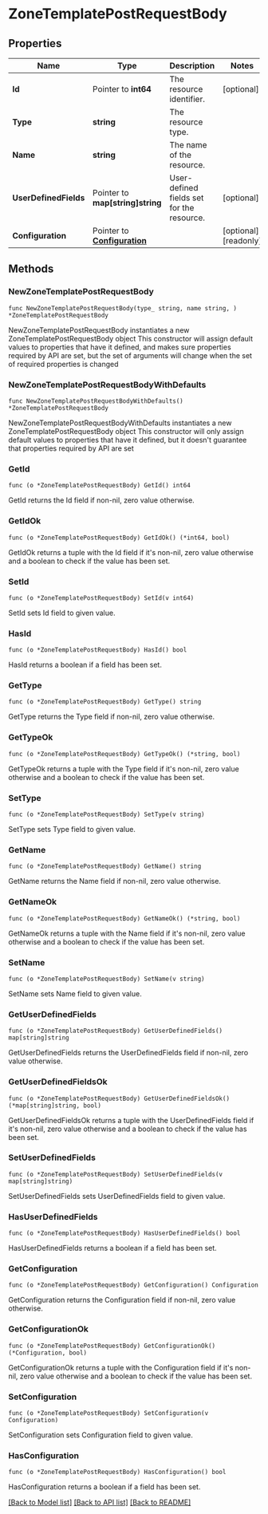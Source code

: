 # ZoneTemplatePostRequestBody

## Properties

Name | Type | Description | Notes
------------ | ------------- | ------------- | -------------
**Id** | Pointer to **int64** | The resource identifier. | [optional] 
**Type** | **string** | The resource type. | 
**Name** | **string** | The name of the resource. | 
**UserDefinedFields** | Pointer to **map[string]string** | User-defined fields set for the resource. | [optional] 
**Configuration** | Pointer to [**Configuration**](Configuration.md) |  | [optional] [readonly] 

## Methods

### NewZoneTemplatePostRequestBody

`func NewZoneTemplatePostRequestBody(type_ string, name string, ) *ZoneTemplatePostRequestBody`

NewZoneTemplatePostRequestBody instantiates a new ZoneTemplatePostRequestBody object
This constructor will assign default values to properties that have it defined,
and makes sure properties required by API are set, but the set of arguments
will change when the set of required properties is changed

### NewZoneTemplatePostRequestBodyWithDefaults

`func NewZoneTemplatePostRequestBodyWithDefaults() *ZoneTemplatePostRequestBody`

NewZoneTemplatePostRequestBodyWithDefaults instantiates a new ZoneTemplatePostRequestBody object
This constructor will only assign default values to properties that have it defined,
but it doesn't guarantee that properties required by API are set

### GetId

`func (o *ZoneTemplatePostRequestBody) GetId() int64`

GetId returns the Id field if non-nil, zero value otherwise.

### GetIdOk

`func (o *ZoneTemplatePostRequestBody) GetIdOk() (*int64, bool)`

GetIdOk returns a tuple with the Id field if it's non-nil, zero value otherwise
and a boolean to check if the value has been set.

### SetId

`func (o *ZoneTemplatePostRequestBody) SetId(v int64)`

SetId sets Id field to given value.

### HasId

`func (o *ZoneTemplatePostRequestBody) HasId() bool`

HasId returns a boolean if a field has been set.

### GetType

`func (o *ZoneTemplatePostRequestBody) GetType() string`

GetType returns the Type field if non-nil, zero value otherwise.

### GetTypeOk

`func (o *ZoneTemplatePostRequestBody) GetTypeOk() (*string, bool)`

GetTypeOk returns a tuple with the Type field if it's non-nil, zero value otherwise
and a boolean to check if the value has been set.

### SetType

`func (o *ZoneTemplatePostRequestBody) SetType(v string)`

SetType sets Type field to given value.


### GetName

`func (o *ZoneTemplatePostRequestBody) GetName() string`

GetName returns the Name field if non-nil, zero value otherwise.

### GetNameOk

`func (o *ZoneTemplatePostRequestBody) GetNameOk() (*string, bool)`

GetNameOk returns a tuple with the Name field if it's non-nil, zero value otherwise
and a boolean to check if the value has been set.

### SetName

`func (o *ZoneTemplatePostRequestBody) SetName(v string)`

SetName sets Name field to given value.


### GetUserDefinedFields

`func (o *ZoneTemplatePostRequestBody) GetUserDefinedFields() map[string]string`

GetUserDefinedFields returns the UserDefinedFields field if non-nil, zero value otherwise.

### GetUserDefinedFieldsOk

`func (o *ZoneTemplatePostRequestBody) GetUserDefinedFieldsOk() (*map[string]string, bool)`

GetUserDefinedFieldsOk returns a tuple with the UserDefinedFields field if it's non-nil, zero value otherwise
and a boolean to check if the value has been set.

### SetUserDefinedFields

`func (o *ZoneTemplatePostRequestBody) SetUserDefinedFields(v map[string]string)`

SetUserDefinedFields sets UserDefinedFields field to given value.

### HasUserDefinedFields

`func (o *ZoneTemplatePostRequestBody) HasUserDefinedFields() bool`

HasUserDefinedFields returns a boolean if a field has been set.

### GetConfiguration

`func (o *ZoneTemplatePostRequestBody) GetConfiguration() Configuration`

GetConfiguration returns the Configuration field if non-nil, zero value otherwise.

### GetConfigurationOk

`func (o *ZoneTemplatePostRequestBody) GetConfigurationOk() (*Configuration, bool)`

GetConfigurationOk returns a tuple with the Configuration field if it's non-nil, zero value otherwise
and a boolean to check if the value has been set.

### SetConfiguration

`func (o *ZoneTemplatePostRequestBody) SetConfiguration(v Configuration)`

SetConfiguration sets Configuration field to given value.

### HasConfiguration

`func (o *ZoneTemplatePostRequestBody) HasConfiguration() bool`

HasConfiguration returns a boolean if a field has been set.


[[Back to Model list]](../README.md#documentation-for-models) [[Back to API list]](../README.md#documentation-for-api-endpoints) [[Back to README]](../README.md)


